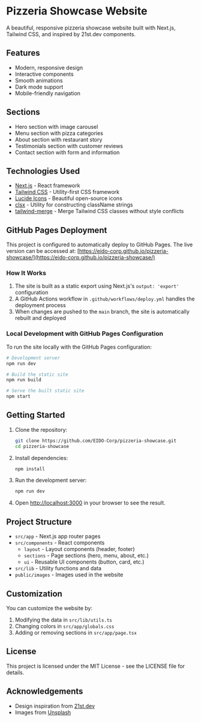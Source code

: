 # Pizzeria Showcase Website

A beautiful, responsive pizzeria showcase website built with Next.js, Tailwind CSS, and inspired by 21st.dev components.

## Features

- Modern, responsive design
- Interactive components
- Smooth animations
- Dark mode support
- Mobile-friendly navigation

## Sections

- Hero section with image carousel
- Menu section with pizza categories
- About section with restaurant story
- Testimonials section with customer reviews
- Contact section with form and information

## Technologies Used

- [Next.js](https://nextjs.org/) - React framework
- [Tailwind CSS](https://tailwindcss.com/) - Utility-first CSS framework
- [Lucide Icons](https://lucide.dev/) - Beautiful open-source icons
- [clsx](https://github.com/lukeed/clsx) - Utility for constructing className strings
- [tailwind-merge](https://github.com/dcastil/tailwind-merge) - Merge Tailwind CSS classes without style conflicts

## GitHub Pages Deployment

This project is configured to automatically deploy to GitHub Pages. The live version can be accessed at: [https://eido-corp.github.io/pizzeria-showcase/](https://eido-corp.github.io/pizzeria-showcase/)

### How It Works

1. The site is built as a static export using Next.js's `output: 'export'` configuration
2. A GitHub Actions workflow in `.github/workflows/deploy.yml` handles the deployment process
3. When changes are pushed to the `main` branch, the site is automatically rebuilt and deployed

### Local Development with GitHub Pages Configuration

To run the site locally with the GitHub Pages configuration:

```bash
# Development server
npm run dev

# Build the static site
npm run build

# Serve the built static site
npm start
```

## Getting Started

1. Clone the repository:
   ```bash
   git clone https://github.com/EIDO-Corp/pizzeria-showcase.git
   cd pizzeria-showcase
   ```

2. Install dependencies:
   ```bash
   npm install
   ```

3. Run the development server:
   ```bash
   npm run dev
   ```

4. Open [http://localhost:3000](http://localhost:3000) in your browser to see the result.

## Project Structure

- `src/app` - Next.js app router pages
- `src/components` - React components
  - `layout` - Layout components (header, footer)
  - `sections` - Page sections (hero, menu, about, etc.)
  - `ui` - Reusable UI components (button, card, etc.)
- `src/lib` - Utility functions and data
- `public/images` - Images used in the website

## Customization

You can customize the website by:

1. Modifying the data in `src/lib/utils.ts`
2. Changing colors in `src/app/globals.css`
3. Adding or removing sections in `src/app/page.tsx`

## License

This project is licensed under the MIT License - see the LICENSE file for details.

## Acknowledgements

- Design inspiration from [21st.dev](https://21st.dev/)
- Images from [Unsplash](https://unsplash.com/)
